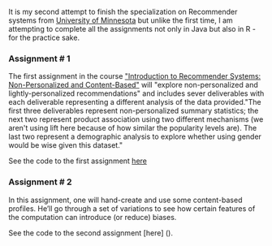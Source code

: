 
It is my second attempt to finish the specialization 
on Recommender systems from [University of Minnesota](https://www.coursera.org/specializations/recommender-systems) but unlike the first time, I am attempting to complete all the assignments not only in Java but also in R - for the practice sake.

### Assignment # 1

The first assignment in the course ["Introduction to Recommender Systems: Non-Personalized and Content-Based"](https://www.coursera.org/learn/recommender-systems-introduction) will "explore non-personalized and lightly-personalized recommendations" and includes sever deliverables with each deliverable representing a different analysis of the data provided."The first three deliverables represent non-personalized summary statistics; the next two represent product association using two different mechanisms (we aren't using lift here because of how similar the popularity levels are). The last two represent a demographic analysis to explore whether using gender would be wise given this dataset."

See the code to the first assignment [here](https://github.com/eponkratova/recommender-intro/blob/master/assg1_knit.Rmd)

### Assignment # 2

In this assignment, one will hand-create and use some content-based profiles. He’ll go through a set of variations to see how certain features of the computation can introduce (or reduce) biases.

See the code to the second assignment [here] ().
